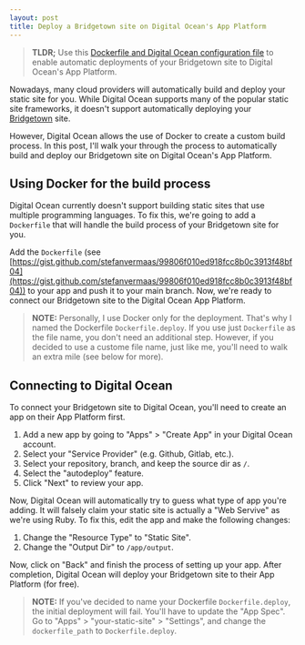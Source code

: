 ```yaml
---
layout: post
title: Deploy a Bridgetown site on Digital Ocean's App Platform
---
```


> **TLDR;** Use this [Dockerfile and Digital Ocean configuration file](https://gist.github.com/stefanvermaas/99806f010ed918fcc8b0c3913f48bf04) to enable automatic deployments of your Bridgetown site to Digital Ocean's App Platform.

Nowadays, many cloud providers will automatically build and deploy your static site for you. While Digital Ocean supports many of the popular static site frameworks, it doesn't support automatically deploying your [Bridgetown](https://www.bridgetownrb.com) site.

However, Digital Ocean allows the use of Docker to create a custom build process. In this post, I'll walk your through the process to automatically build and deploy our Bridgetown site on Digital Ocean's App Platform.

## Using Docker for the build process

Digital Ocean currently doesn't support building static sites that use multiple programming languages. To fix this, we're going to add a `Dockerfile` that will handle the build process of your Bridgetown site for you.

Add the `Dockerfile` (see [https://gist.github.com/stefanvermaas/99806f010ed918fcc8b0c3913f48bf04](https://gist.github.com/stefanvermaas/99806f010ed918fcc8b0c3913f48bf04)) to your app and push it to your main branch. Now, we're ready to connect our Bridgetown site to the Digital Ocean App Platform.

> **NOTE:** Personally, I use Docker only for the deployment. That's why I named the Dockerfile `Dockerfile.deploy`. If you use just `Dockerfile` as the file name, you don't need an additional step. However, if you decided to use a custome file name, just like me, you'll need to walk an extra mile (see below for more).

## Connecting to Digital Ocean

To connect your Bridgetown site to Digital Ocean, you'll need to create an app on their App Platform first.

1. Add a new app by going to "Apps" > "Create App" in your Digital Ocean account.
2. Select your "Service Provider" (e.g. Github, Gitlab, etc.).
3. Select your repository, branch, and keep the source dir as `/`.
4. Select the "autodeploy" feature.
5. Click "Next" to review your app.

Now, Digital Ocean will automatically try to guess what type of app you're adding. It will falsely claim your static site is actually a "Web Servive" as we're using Ruby. To fix this, edit the app and make the following changes:

1. Change the "Resource Type" to "Static Site".
2. Change the "Output Dir" to `/app/output`.

Now, click on "Back" and finish the process of setting up your app. After completion, Digital Ocean will deploy your Bridgetown site to their App Platform (for free).

> **NOTE:** If you've decided to name your Dockerfile `Dockerfile.deploy`, the initial deployment will fail. You'll have to update the "App Spec". Go to "Apps" > "your-static-site" > "Settings", and change the `dockerfile_path` to `Dockerfile.deploy`.
